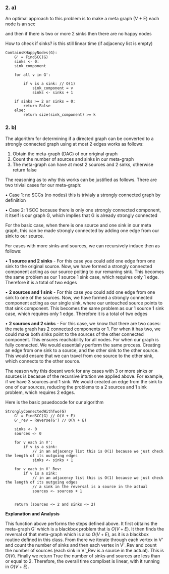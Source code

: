 ### 2. a)

An optimal approach to this problem is to
make a meta graph (V + E) each node is an scc

and then if there is two or more 2 sinks then there are no happy nodes

How to check if sinks? is this still linear time (if adjacency list is empty)

```
ContainsKHappyNodes(G):
    G' = FindSCC(G)
    sinks <- 0:
    sink_component

    for all v in G':

        if v is a sink: // O(1)
            sink_component = v
            sinks <- sinks + 1

    if sinks >= 2 or sinks = 0:
        return False
    else:
        return size(sink_component) >= k
```

### 2. b)

The algorithm for determining if a directed graph can be converted to a strongly connected graph using at most 2 edges works as follows:

1. Obtain the meta-graph (DAG) of our original graph
2. Count the number of sources and sinks in our meta-graph
3. The meta-graph can have at most 2 sources and 2 sinks, otherwise return false

The reasoning as to why this works can be justified as follows. There are two trivial cases for our meta-graph:

$\bullet$ Case 1: no SCCs (no nodes) this is trivialy a strongly connected graph by definiition

$\bullet$ Case 2: 1 SCC because there is only one strongly connected component, it itself is our graph G, which implies that G is already strongly connected

For the basic case, when there is one source and one sink in our meta graph, this can be made strongly connected by adding one edge from our sink to our source.

For cases with more sinks and sources, we can recursively induce then as follows:

$\bullet$ **1 source and 2 sinks** - For this case you could add one edge from one sink to the original source. Now, we have formed a strongly connected component acting as our source poiting to our remaning sink. This becomes the same problem as our 1 source 1 sink case, which requires only 1 edge. Therefore it is a total of two edges

$\bullet$ **2 sources and 1 sink** - For this case you could add one edge from one sink to one of the sources. Now, we have formed a strongly connected component acting as our single sink, where our untouched source points to that sink component. This becomes the same problem as our 1 source 1 sink case, which requires only 1 edge. Therefore it is a total of two edges

$\bullet$ **2 sources and 2 sinks** - For this case, we know that there are two cases: the meta graph has 2 connected components or 1. For when it has two, we could make both sinks point to the sources of the other connected component. This ensures reachability for all nodes. For when our graph is fully connected. We would essentially perform the same process. Creating an edge from one sink to a source, and the other sink to the other source. This would ensure that we can travel from one source to the other sink, which connects to the other source.

The reason why this doesnt work for any cases with 3 or more sinks or sources is becasue of the recursive intution we applied above. For example, if we have 3 sources and 1 sink. We would created an edge from the sink to one of our sources, reducing the problems to a 2 sources and 1 sink problem, which requires 2 edges.

Here is the basic psuedocode for our algorithm

```
StronglyConnectedWithTwo(G)
    G' = FindSCC(G) // O(V + E)
    G'_rev = Reverse(G') // O(V + E)

    sinks <- 0
    sources <- 0

    for v each in V':
        if v is a sink:
            // in an adjacency list this is O(1) because we just check the length of its outgoing edges
            sinks <- sinks + 1

    for v each in V'_Rev:
        if v is a sink:
            // in an adjacency list this is O(1) because we just check the length of its outgoing edges
            // a sink in the reversal is a source in the actual
            sources <- sources + 1


    return (sources <= 2 and sinks <= 2)

```

**Explanation and Analysis**

This function above performs the steps defined above. It first obtains the meta-graph G' which is a blackbox problem that is $O(V+ E)$. It then finds the reversal of that meta-graph which is also $O(V + E)$, as it is a blackbox routine defined in this class. From there we iterate through each vertex in V' and count the number of sinks and then each vertex in V'\_Rev and count the number of sources (each sink in V'\_Rev is a source in the actual). This is $O(V)$. Finally we return True the number of sinks and sources are less than or equal to 2. Therefore, the overall time complixet is linear, with it running in $O(V+ E)$.
